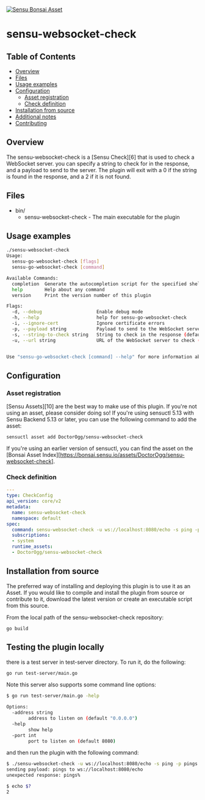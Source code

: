 [![Sensu Bonsai Asset](https://img.shields.io/badge/Bonsai-Download%20Me-brightgreen.svg?colorB=89C967&logo=sensu)](https://bonsai.sensu.io/assets/DoctorOgg/sensu-websocket-check)

# sensu-websocket-check

## Table of Contents

- [Overview](#overview)
- [Files](#files)
- [Usage examples](#usage-examples)
- [Configuration](#configuration)
  - [Asset registration](#asset-registration)
  - [Check definition](#check-definition)
- [Installation from source](#installation-from-source)
- [Additional notes](#additional-notes)
- [Contributing](#contributing)

## Overview

The sensu-websocket-check is a [Sensu Check][6] that is used to check a WebSocket server. you can specify a string to check for in the response, and a payload to send to the server.  The plugin will exit with a 0 if the string is found in the response, and a 2 if it is not found.

## Files

- bin/
  - sensu-websocket-check - The main executable for the plugin

## Usage examples

```bash
./sensu-websocket-check 
Usage:
  sensu-go-websocket-check [flags]
  sensu-go-websocket-check [command]

Available Commands:
  completion  Generate the autocompletion script for the specified shell
  help        Help about any command
  version     Print the version number of this plugin

Flags:
  -d, --debug                    Enable debug mode
  -h, --help                     help for sensu-go-websocket-check
  -i, --ignore-cert              Ignore certificate errors
  -p, --payload string           Payload to send to the WebSocket server (default "ping")
  -s, --string-to-check string   String to check in the response (default "ping")
  -u, --url string               URL of the WebSocket server to check (e.g., ws://example.com/socket))


Use "sensu-go-websocket-check [command] --help" for more information about a command.
```

## Configuration

### Asset registration

[Sensu Assets][10] are the best way to make use of this plugin. If you're not using an asset, please
consider doing so! If you're using sensuctl 5.13 with Sensu Backend 5.13 or later, you can use the
following command to add the asset:

```
sensuctl asset add DoctorOgg/sensu-websocket-check
```

If you're using an earlier version of sensuctl, you can find the asset on the [Bonsai Asset Index][https://bonsai.sensu.io/assets/DoctorOgg/sensu-websocket-check].

### Check definition

```yml
---
type: CheckConfig
api_version: core/v2
metadata:
  name: sensu-websocket-check
  namespace: default
spec:
  command: sensu-websocket-check -u ws://localhost:8080/echo -s ping -p pings
  subscriptions:
  - system
  runtime_assets:
  - DoctorOgg/sensu-websocket-check
```

## Installation from source

The preferred way of installing and deploying this plugin is to use it as an Asset. If you would
like to compile and install the plugin from source or contribute to it, download the latest version
or create an executable script from this source.

From the local path of the sensu-websocket-check repository:

```
go build
```

## Testing the plugin locally

there is a test server in test-server directory.  To run it, do the following:

```bash
go run test-server/main.go
```

Note this server also supports some command line options:

```bash
$ go run test-server/main.go -help

Options:
  -address string
        address to listen on (default "0.0.0.0")
  -help
        show help
  -port int
        port to listen on (default 8080)
```

and then run the plugin with the following command:

```bash
$ ./sensu-websocket-check -u ws://localhost:8080/echo -s ping -p pings
sending payload: pings to ws://localhost:8080/echo
unexpected response: pings%

$ echo $?
2
```
